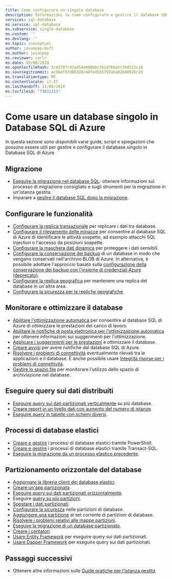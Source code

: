```yaml
---
title: Come configurare un singolo database
description: Informazioni su come configurare e gestire il database SQL di Azure (database singolo)
services: sql-database
ms.service: sql-database
ms.subservice: single-database
ms.custom: ''
ms.devlang: ''
ms.topic: conceptual
author: jovanpop-msft
ms.author: jovanpop
ms.reviewer: carlr
ms.date: 02/08/2019
ms.openlocfilehash: 3c03797c97a354eb06b6c3b1d76ba5c39d512c18
ms.sourcegitcommit: ac56ef07d86328c40fed5b5792a6a02698926c2d
ms.translationtype: MT
ms.contentlocale: it-IT
ms.lasthandoff: 11/08/2019
ms.locfileid: "73811213"
---
```

# <a name="how-to-use-a-single-database-in-azure-sql-database"></a>Come usare un database singolo in Database SQL di Azure

In questa sezione sono disponibili varie guide, script e spiegazioni che possono essere utili per gestire e configurare il database singolo in Database SQL di Azure

## <a name="migrate"></a>Migrazione

- [Eseguire la migrazione nel database SQL](sql-database-single-database-migrate.md): ottenere informazioni sul processo di migrazione consigliato e sugli strumenti per la migrazione in un'istanza gestita.
- Imparare a [gestire il database SQL dopo la migrazione](sql-database-manage-after-migration.md).

## <a name="configure-features"></a>Configurare le funzionalità

- [Configurare la replica transazionale](replication-to-sql-database.md) per replicare i dati tra database.
- [Configurare il rilevamento delle minacce](sql-database-threat-detection.md) per consentire al database SQL di Azure di identificare le attività sospette, ad esempio attacchi SQL injection o l'accesso da posizioni sospette.
- [Configurare la maschera dati dinamica](sql-database-dynamic-data-masking-get-started-portal.md) per proteggere i dati sensibili.
- [Configurare la conservazione dei backup](sql-database-long-term-backup-retention-configure.md) di un database in modo che vengano conservati nell'archivio BLOB di Azure. In alternativa, è possibile adottare l'approccio basato sulla [configurazione della conservazione dei backup con l'insieme di credenziali Azure (deprecato)](sql-database-long-term-backup-retention-configure-vault.md).
- [Configurare la replica geografica](sql-database-geo-replication-portal.md) per mantenere una replica del database in un'altra area.
- [Configurare la sicurezza per le repliche geografiche](sql-database-geo-replication-security-config.md).

## <a name="monitor-and-tune-your-database"></a>Monitorare e ottimizzare il database

- [Abilitare l'ottimizzazione automatica](sql-database-automatic-tuning-enable.md) per consentire al database SQL di Azure di ottimizzare le prestazioni del carico di lavoro.
- [Abilitare le notifiche di posta elettronica per l'ottimizzazione automatica](sql-database-automatic-tuning-email-notifications.md) per ottenere informazioni sui suggerimenti per l'ottimizzazione.
- [Applicare i suggerimenti per le prestazioni](sql-database-advisor-portal.md) e ottimizzare il database.
- [Creare avvisi](sql-database-insights-alerts-portal.md) per avere notifiche dal database SQL di Azure.
- [Risolvere i problemi di connettività](sql-database-troubleshoot-common-connection-issues.md) eventualmente rilevati tra le applicazioni e il database. È anche possibile usare [Integrità risorse per i problemi di connettività](sql-database-resource-health.md).
- [Gestire lo spazio file](sql-database-file-space-management.md) per monitorare l'utilizzo dello spazio di archiviazione nel database.

## <a name="query-distributed-data"></a>Eseguire query sui dati distribuiti

- [Eseguire query sui dati partizionati verticalmente](sql-database-elastic-query-getting-started-vertical.md) su più database.
- [Creare report in un livello dati con aumento del numero di istanze](sql-database-elastic-query-horizontal-partitioning.md).
- [Eseguire query in tabelle con schemi diversi](sql-database-elastic-query-vertical-partitioning.md).

## <a name="elastic-database-jobs"></a>Processi di database elastici

- [Creare e gestire](elastic-jobs-powershell.md) i processi di database elastici tramite PowerShell.
- [Creare e gestire](elastic-jobs-tsql.md) i processi di database elastici tramite Transact-SQL.
- [Eseguire la migrazione da un processo elastico precedente](elastic-jobs-migrate.md).

## <a name="database-sharding"></a>Partizionamento orizzontale del database

- [Aggiornare la libreria client dei database elastici](sql-database-elastic-scale-upgrade-client-library.md).
- [Creare un'app partizionata](sql-database-elastic-scale-get-started.md).
- [Eseguire query sui dati partizionati orizzontalmente](sql-database-elastic-query-getting-started.md).
- Eseguire [query su più partizioni](sql-database-elastic-scale-multishard-querying.md).
- [Spostare i dati partizionati](sql-database-elastic-scale-configure-deploy-split-and-merge.md).
- [Configurare la sicurezza](sql-database-elastic-scale-split-merge-security-configuration.md) nelle partizioni di database.
- [Aggiungere una partizione](sql-database-elastic-scale-add-a-shard.md) al set corrente di partizioni di database.
- [Risolvere i problemi relativi alle mappe partizioni](sql-database-elastic-database-recovery-manager.md).
- [Eseguire la migrazione di un database partizionato](sql-database-elastic-convert-to-use-elastic-tools.md).
- [Creare i contatori](sql-database-elastic-database-perf-counters.md).
- [Usare Entity Framework](sql-database-elastic-scale-use-entity-framework-applications-visual-studio.md) per eseguire query sui dati partizionati.
- [Usare Dapper Framework](sql-database-elastic-scale-working-with-dapper.md) per eseguire query sui dati partizionati.

## <a name="next-steps"></a>Passaggi successivi
- Ottenere altre informazioni sulle [Guide pratiche per l'istanza gestita](sql-database-howto-managed-instance.md)
